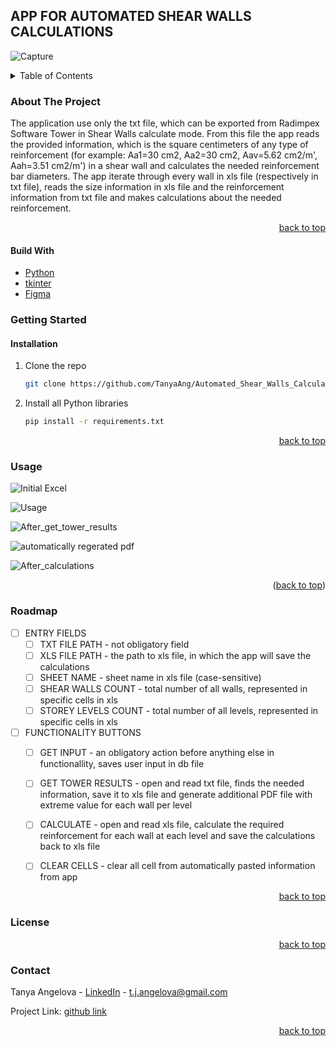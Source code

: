 
## APP FOR AUTOMATED SHEAR WALLS CALCULATIONS

![Capture][main-view]


<details>
  <summary>Table of Contents</summary>
  <ol>
    <li>
      <a href="#about-the-project">About The Project</a>
      <ul>
        <li><a href="#built-with">Built With</a></li>
      </ul>
    </li>
    <li>
      <a href="#getting-started">Getting Started</a>
      <ul>
        <li><a href="#installation">Installation</a></li>
      </ul>
    </li>
    <li><a href="#usage">Usage</a></li>
    <li><a href="#roadmap">Roadmap</a></li>
    <li><a href="#license">License</a></li>
    <li><a href="#contact">Contact</a></li>
  </ol>
</details>


### About The Project
  The application use only the txt file, which can be exported from Radimpex Software Tower in Shear Walls calculate mode. From this file the app reads the provided information, which is the square cеntimeters of any type of reinforcement (for example: Aa1=30 cm2, Aa2=30 cm2, Aav=5.62 cm2/m', Aah=3.51 cm2/m') in a shear wall and calculates the needed reinforcement bar diameters.
  The app iterate through every wall in xls file (respectively in txt file), reads the size information in xls file and the reinforcement information from txt file and makes calculations about the needed reinforcement.
<p align="right"><a href="#top">back to top</a></p>

#### Build With
* [Python](https://www.python.org/)
* [tkinter](https://docs.python.org/3/library/tkinter.html)
* [Figma](https://www.figma.com)

### Getting Started
#### Installation
1. Clone the repo
   ```sh
   git clone https://github.com/TanyaAng/Automated_Shear_Walls_Calculations.git
   ```
3. Install all Python libraries
   ```sh
   pip install -r requirements.txt
   ```
<p align="right"><a href="#top">back to top</a></p>

### Usage
![Initial Excel](https://user-images.githubusercontent.com/18015470/176461688-ad1d9b7d-e41d-45fa-82cc-9d8ee6d81b23.PNG)

![Usage](https://user-images.githubusercontent.com/18015470/176461647-1d06b50f-b50c-4577-a423-927ee5e7c8e6.PNG)

![After_get_tower_results](https://user-images.githubusercontent.com/18015470/176461744-77fd5684-7b77-4d53-8ba1-55bf2185e9e7.PNG)

![automatically regerated pdf](https://user-images.githubusercontent.com/18015470/176461872-3faf34de-be06-48b8-88c7-c1d80bb81be5.PNG)

![After_calculations](https://user-images.githubusercontent.com/18015470/176461897-11c0afd9-d60b-45cd-a9ce-d6e4f00ee4e3.PNG)

<p align="right">(<a href="#top">back to top</a>)</p>

### Roadmap

- [ ] ENTRY FIELDS
  - [ ] TXT FILE PATH - not obligatory field
  - [ ] XLS FILE PATH - the path to xls file, in which the app will save the calculations
  - [ ] SHEET NAME - sheet name in xls file (case-sensitive)
  - [ ] SHEAR WALLS COUNT - total number of all walls, represented in specific cells in xls
  - [ ] STOREY LEVELS COUNT - total number of all levels, represented in specific cells in xls
- [ ] FUNCTIONALITY BUTTONS
  - [ ] GET INPUT - an obligatory action before anything else in functionallity, saves user input in db file
  - [ ] GET TOWER RESULTS - open and read txt file, finds the needed information, save it to xls file and generate additional PDF file with extreme value for each wall per level
  - [ ] CALCULATE - open and read xls file, calculate the required reinforcement for each wall at each level and save the calculations back to xls file
  - [ ] CLEAR CELLS - clear all cell from automatically pasted information from app


<p align="right"><a href="#top">back to top</a></p>

### License

<p align="right"><a href="#top">back to top</a></p>

### Contact

Tanya Angelova - [LinkedIn](https://www.linkedin.com/in/tanya-angelova-44b03590/) - t.j.angelova@gmail.com

Project Link: [github link]

<p align="right"><a href="#top">back to top</a></p>

[main-view]: https://user-images.githubusercontent.com/18015470/174805811-5eb5a033-0e9d-4da7-9ad0-f2c18620f20d.PNG
[LinkedIn]: https://www.linkedin.com/in/tanya-angelova-44b03590/
[github link]: https://github.com/TanyaAng/Automated_Shear_Walls_Calculations

